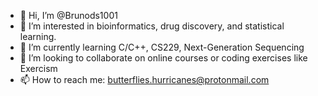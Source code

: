 - 👋 Hi, I’m @Brunods1001
- 👀 I’m interested in bioinformatics, drug discovery, and statistical learning.
- 🌱 I’m currently learning C/C++, CS229, Next-Generation Sequencing
- 💞️ I’m looking to collaborate on online courses or coding exercises like Exercism
- 📫 How to reach me: butterflies.hurricanes@protonmail.com

